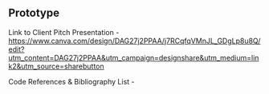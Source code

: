 Prototype
--------------------------------------------------------------------------------------------------------------------------------------------
Link to Client Pitch Presentation - https://www.canva.com/design/DAG27j2PPAA/j7RCqfqVMnJL_GDgLp8u8Q/edit?utm_content=DAG27j2PPAA&utm_campaign=designshare&utm_medium=link2&utm_source=sharebutton 


Code References & Bibliography List - 
